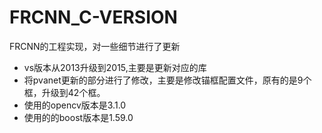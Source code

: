 # FRCNN_C-VERSION
FRCNN的工程实现，对一些细节进行了更新

* vs版本从2013升级到2015,主要是更新对应的库
* 将pvanet更新的部分进行了修改，主要是修改锚框配置文件，原有的是9个框，升级到42个框。
* 使用的opencv版本是3.1.0
* 使用的的boost版本是1.59.0
